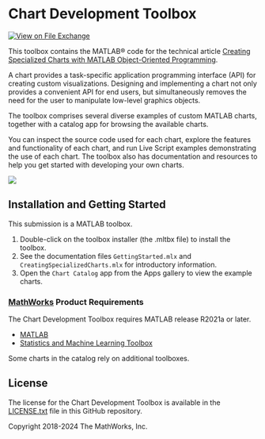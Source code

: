 # Chart Development Toolbox

[![View <Chart Development Toolbox> on File Exchange](https://www.mathworks.com/matlabcentral/images/matlab-file-exchange.svg)](https://www.mathworks.com/matlabcentral/fileexchange/65857-chart-development-toolbox)  

This toolbox contains the MATLAB® code for the technical article [Creating Specialized Charts with MATLAB Object-Oriented Programming](https://www.mathworks.com/company/newsletters/articles/creating-specialized-charts-with-matlab-object-oriented-programming.html).

A chart provides a task-specific application programming interface (API) for creating custom visualizations. Designing and implementing a chart not only provides a convenient API for end users, but simultaneously removes the need for the user to manipulate low-level graphics objects.

The toolbox comprises several diverse examples of custom MATLAB charts, together with a catalog app for browsing the available charts.

You can inspect the source code used for each chart, explore the features and functionality of each chart, and run Live Script examples demonstrating the use of each chart. The toolbox also has documentation and resources to help you get started with developing your own charts.

![](https://www.mathworks.com/matlabcentral/mlc-downloads/downloads/d47c73c1-4864-4beb-93d4-9642d80fcb1b/77575032-9d87-4e07-a484-3c59b7f8afb0/images/1663168702.png)

## Installation and Getting Started
This submission is a MATLAB toolbox.
1. Double-click on the toolbox installer (the .mltbx file) to install the toolbox.
2. See the documentation files `GettingStarted.mlx` and `CreatingSpecializedCharts.mlx` for introductory information.
3. Open the `Chart Catalog` app from the Apps gallery to view the example charts.

### [MathWorks](https://www.mathworks.com) Product Requirements

The Chart Development Toolbox requires MATLAB release R2021a or later.
- [MATLAB](https://www.mathworks.com/products/matlab.html)
- [Statistics and Machine Learning Toolbox](https://www.mathworks.com/products/statistics.html)

Some charts in the catalog rely on additional toolboxes.

## License
The license for the Chart Development Toolbox is available in the [LICENSE.txt](LICENSE.txt) file in this GitHub repository.

Copyright 2018-2024 The MathWorks, Inc.